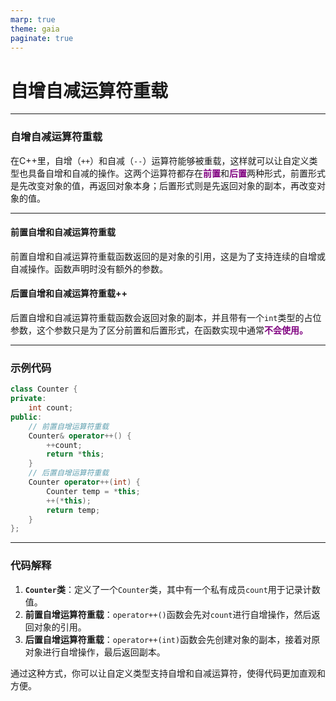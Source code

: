 ```yaml
---
marp: true
theme: gaia
paginate: true
---
```

<style>
   em{
        font-style: normal;
        font-weight: bold;
        color: purple;
   }
</style>

<!-- _class: lead -->
# **自增自减运算符重载**

---

### **自增自减运算符重载**

在C++里，自增（`++`）和自减（`--`）运算符能够被重载，这样就可以让自定义类型也具备自增和自减的操作。这两个运算符都存在*前置*和*后置*两种形式，前置形式是先改变对象的值，再返回对象本身；后置形式则是先返回对象的副本，再改变对象的值。

---

#### 前置自增和自减运算符重载
前置自增和自减运算符重载函数返回的是对象的引用，这是为了支持连续的自增或自减操作。函数声明时没有额外的参数。

#### 后置自增和自减运算符重载++
后置自增和自减运算符重载函数会返回对象的副本，并且带有一个`int`类型的占位参数，这个参数只是为了区分前置和后置形式，在函数实现中通常*不会使用。*

---

### **示例代码**
```cpp
class Counter {
private:
    int count;
public:
    // 前置自增运算符重载
    Counter& operator++() {
        ++count;
        return *this;
    }
    // 后置自增运算符重载
    Counter operator++(int) {
        Counter temp = *this;
        ++(*this);
        return temp;
    }
};

```

---

### **代码解释**
1. **`Counter`类**：定义了一个`Counter`类，其中有一个私有成员`count`用于记录计数值。
2. **前置自增运算符重载**：`operator++()`函数会先对`count`进行自增操作，然后返回对象的引用。
3. **后置自增运算符重载**：`operator++(int)`函数会先创建对象的副本，接着对原对象进行自增操作，最后返回副本。

通过这种方式，你可以让自定义类型支持自增和自减运算符，使得代码更加直观和方便。 